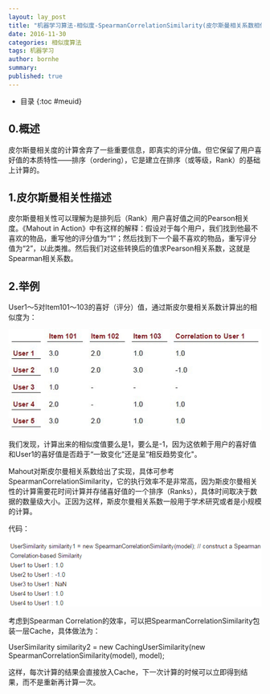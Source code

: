 ```yaml
---
layout: lay_post
title: "机器学习算法-相似度-SpearmanCorrelationSimilarity(皮尔斯曼相关系数相似度)"
date: 2016-11-30
categories: 相似度算法
tags: 机器学习
author: bornhe
summary:
published: true
---
```


* 目录
{:toc #meuid}

## 0.概述

皮尔斯曼相关度的计算舍弃了一些重要信息，即真实的评分值。但它保留了用户喜好值的本质特性——排序（ordering），它是建立在排序（或等级，Rank）的基础上计算的。
<!-- more -->

## 1.皮尔斯曼相关性描述

皮尔斯曼相关性可以理解为是排列后（Rank）用户喜好值之间的Pearson相关度。《Mahout in Action》中有这样的解释：假设对于每个用户，我们找到他最不喜欢的物品，重写他的评分值为“1”；然后找到下一个最不喜欢的物品，重写评分值为“2”，以此类推。然后我们对这些转换后的值求Pearson相关系数，这就是Spearman相关系数。

## 2.举例

User1～5对Item101～103的喜好（评分）值，通过斯皮尔曼相关系数计算出的相似度为：

![例子](/images/算法/皮尔斯曼/例子.png)

我们发现，计算出来的相似度值要么是1，要么是-1，因为这依赖于用户的喜好值和User1的喜好值是否趋于“一致变化”还是呈“相反趋势变化"。

Mahout对斯皮尔曼相关系数给出了实现，具体可参考SpearmanCorrelationSimilarity，它的执行效率不是非常高，因为斯皮尔曼相关性的计算需要花时间计算并存储喜好值的一个排序（Ranks），具体时间取决于数据的数量级大小。正因为这样，斯皮尔曼相关系数一般用于学术研究或者是小规模的计算。

代码：

![代码](/images/算法/皮尔斯曼/代码.png)

考虑到Spearman Correlation的效率，可以把SpearmanCorrelationSimilarity包装一层Cache，具体做法为：

UserSimilarity similarity2 = new CachingUserSimilarity(new SpearmanCorrelationSimilarity(model), model);

这样，每次计算的结果会直接放入Cache，下一次计算的时候可以立即得到结果，而不是重新再计算一次。